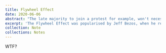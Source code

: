 ```yaml
---
title: Flywheel Effect
date: 2020-06-06
abstract: "The late majority to join a protest for example, won't necessarily be protesting because they believe what you believe. They'll be doing so, because it has now become socially dangerous not too."
excerpt: 'The Flywheel Effect was popularised by Jeff Bezos, when he realised that great customer sservice leads to happier buyers. Happier buyers lead to more sellers. More sellers lead to a better product range.'
collection: Note
collections: Notes
---
```

WTF?